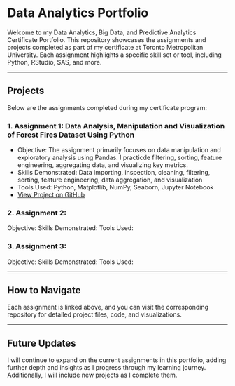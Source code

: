 # Data Analytics Portfolio
Welcome to my Data Analytics, Big Data, and Predictive Analytics Certificate Portfolio.
This repository showcases the assignments and projects completed as part of my certificate at Toronto Metropolitan University. Each assignment highlights a specific skill set or tool, including Python, RStudio, SAS, and more.

---
## Projects

Below are the assignments completed during my certificate program:

### 1. Assignment 1: Data Analysis, Manipulation and Visualization of Forest Fires Dataset Using Python
 - Objective: The assignment primarily focuses on data manipulation and exploratory analysis using Pandas. I practicde filtering, sorting, feature engineering, aggregating data, and visualizing key metrics.
 - Skills Demonstrated: Data importing, inspection, cleaning, filtering, sorting, feature engineering, data aggregation, and visualization
 - Tools Used: Python, Matplotlib, NumPy, Seaborn, Jupyter Notebook
 - [View Project on GitHub](https://github.com/joudisinjab/forest-fires)
   
### 2. Assignment 2: 
Objective: 
Skills Demonstrated: 
Tools Used: 

### 3. Assignment 3: 
Objective: 
Skills Demonstrated: 
Tools Used: 

---

## How to Navigate

Each assignment is linked above, and you can visit the corresponding repository for detailed project files, code, and visualizations.

---

## Future Updates

I will continue to expand on the current assignments in this portfolio, adding further depth and insights as I progress through my learning journey. Additionally, I will include new projects as I complete them.

